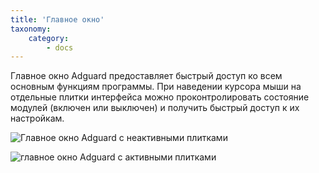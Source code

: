 ```yaml
---
title: 'Главное окно'
taxonomy:
    category:
        - docs
---
```

Главное окно Adguard предоставляет быстрый доступ ко всем основным функциям программы. При наведении курсора мыши на отдельные плитки интерфейса можно проконтролировать состояние модулей (включен или выключен) и получить быстрый доступ к их настройкам.

![Главное окно Adguard c неактивными плитками](https://cloud.githubusercontent.com/assets/20211341/20167519/38f1fe30-a703-11e6-9c8b-67153d2f3fc2.png  "Главное окно Adguard c неактивными плитками")

![главное окно Adguard c активными плитками](https://cloud.githubusercontent.com/assets/20211341/20169727/41a087ce-a710-11e6-8a52-5ba6bc549eb5.png  "Главное окно Adguard с активными плитками")
